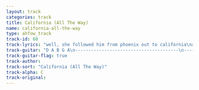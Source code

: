 ```yaml
---
layout: track
categories: track
title: California (All The Way)
name: california-all-the-way
type: ahfow_track
track-id: 60
track-lyrics: "well, she followed him from phoenix out to california\nand then she passed out on the bed\nand all the little things he never even asked her for\nshe simply smiled and shook her head\n\nwhy can't we smile just like we used to\nwhy don't you figure anymore\nwhy has my sympathy now turned to malice\nit doesn't matter any more\n\nand now i realize i'm livin' like a trucker does\nalthough i haven't got the belly\nand though she followed me to california all the way\ni only wanna watch the telly\n\nwhy can't we smile just like we used to\nwhy don't you figure anymore\nwhy has my sympathy now turned to malice\nit doesn't matter any more\n\nhe asked her please stop quotin' rod mc kuen in your post cards\ncan't understand it anymore\nand if your gonna read your poetry aloud to me\ni'll have to show you to the door\n\nwhy can't we smile just like we used to\nwhy don't you figure anymore\nwhy has my sympathy now turned to malice\nit doesn't matter any more"
track-guitar: "D A B G A\n---------------------------------------\n---------------------------------------\n-11--11--11--6--6--6--7--7--7--4--6----\n-12--12--12--7--7--7--9--9--9--5--7----\n---------------------------------------\n---------------------------------------\n(provided by brad)\n\nalternative version\nD A Bm G A\nalso i have a bit of the solo, with the capo on 2 and the fret numbers listed normally\nstring 6---------11---------------------------------------\nstring 5-------------11-----8-9-8-9-8-9-8-----------------\n\nalternative version #2 - provided by Seth Samuals\nIntro:\n (Guitar 1)\nRiff 1: (repeat 4 times)  riff 2: (repeat twice)\n  D     A     D       G A   \ne-5-5-5-5-5-5---------3-5-|---5-3-2-3-2-3-5---5-3-2-3-2-0-\nb-7-7-7-5-5-5---5h7---3-5-|-3---------------3-------------\ng-7-7-7-6-6-6-7-----7-4-6-|-------------------------------\nd---------------------5-7-|-------------------------------\na-------------------------|-------------------------------\nE-------------------------|-------------------------------\n             \n\n(Guitar 2)\n                         Main riff (play twice)\n                          D     A       D       G A    \ne-----------------------|-2-2-2-0-0-0-0-2-2-2-2-3-0-\nb-----------------------|-3-3-3-2-2-2-2-3-3-3-3-0-2-\ng-----------------------|-2-2-2-2-2-2-2-2-2-2-2-0-2-\nd-----------------------|-0-0-0-2-2-2-2-0-0-0-0-0-2-\na-----------------------|-------0-0-0-0---------2-0-\nE-----------------------|-----------------------3---\n                             /    /     \nverse 1:\nGuitar 1 - riff 1\n         D                 A              D   G A\nwell she followed him from Phoenix out to Califor...\nD            A                 D   G A\nand then she passed out on the bed\nD           A                D          G         A\nand all the little things he never even asked her for\nD          A                    D    G A\nshe simply smiled and shook her head\nChorus:\nGuitar 1 - riff 2\nGuitar 2 - main riff\nwhy can't we smile just like we used to?\nwhy don't you figure anymore?\nwhy has my simpathy now turned to malice?\nit doesn't matter anymore.\nverse 2:\nGuitar 1 - riff 1\nand now I realize I'm livin' like a trucker does\nalthough I haven't got the belly\nand though she followed me to California all the way\nI only wanna watch the telly\n(chorus)\nbridge:\nGuitar 1:\npart 1:\ne-0h2h5-2-3-2h3-5-0---0h1-0---0---5-2h5-3-3-2-3-5-----0-2-2-3-5-5-7-5-7-5-7-5\nb-------------------3-------3---3-----------------3-3------------------------\ng----------------------------------------------------------------------------\nd----------------------------------------------------------------------------\na----------------------------------------------------------------------------\nE----------------------------------------------------------------------------\npart 2:  \ne-7-5-|-7---9----14----15-14----7---9----14----14h15h17-15-14----7---9----14--\nb-----|---8---10----15-------15---8---10----15----------------15---8---10-----\ng-----|-----------------------------------------------------------------------\nd-----|-----------------------------------------------------------------------\na-----|-----------------------------------------------------------------------\nE-----|-----------------------------------------------------------------------\ne-------15-14----7---9----14-14-14-14-14-\nb-15-15-------15---8---10-15-15-15-15-15-\ng----------------------------------------\nd----------------------------------------\na----------------------------------------\nE----------------------------------------\n\nGuitar 2:\nMain riff until part 2, then:\n  (repeat 4 times, rhythm slightly different on 4th)\n  G   A   D\ne-3-3-0-0-2-2-2-2-\nb-0-0-2-2-3-3-3-3-\ng-0-0-2-2-2-2-2-2-\nd-0-0-2-2-0-0-0-0-\na-2-2-0-0---------\nE-3-3-------------\n         \nVerse 3:\nGuitar 1 - riff 1\nhe asked her please stop quotin' Rod McKuen in your postcards\ncan't understand it anymore\nand if you're gonna read your poetry aloud to me,\nI'll have to show you to the door\n(chorus)\nguitar 1 solo:\ne---5-7-10-12-10-------------10-12-10-12-14-12-10-12-10-12-12-12-12-12-10----\nb-3--------------------10-12----------------------------------------------14-\ng----------------11h12-------------------------------------------------------\nd----------------------------------------------------------------------------\na----------------------------------------------------------------------------\nE----------------------------------------------------------------------------\ne-------------------------------------------------10-------------------10----\nb-12-10----------10-------------------------10-12----12-12b13-12-12b13----12-\ng-------12-11-12----12-11-------------11-12----------------------------------\nd-------------------------12-12-10-12----------------------------------------\na----------------------------------------------------------------------------\nE----------------------------------------------------------------------------\ne-10-10-12-12-12-10----10-------------------10-10-10----10-12-12-12-12-12h14-\nb-------------------14----14-10-12-10-12-14----------14----------------------\ng----------------------------------------------------------------------------\nd----------------------------------------------------------------------------\na----------------------------------------------------------------------------\nE----------------------------------------------------------------------------\ne-14-14-12-12-12-10-10-10-------------------------------------------------|\nb-------------------------14-10-10h12-12p10-10h12-12p10-12-10-12-10-12-10-|\ng-------------------------------------------------------------------------|\nd-------------------------------------------------------------------------|\na-------------------------------------------------------------------------|\nE-------------------------------------------------------------------------|\nend:\nGuitar 1: (repeat about 35 times)\ne-5-\nb-7-\ng-7-\nd---\na---\nE---\nGuitar 2 - main riff the whole time, end on D\n(provided by Seth Samuals)"
track-guitar-flag: true
track-author: 
track-sort: "California (All The Way)"
track-alpha: C
track-original: 
---
```

